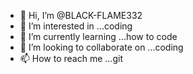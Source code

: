 - 👋 Hi, I’m @BLACK-FLAME332
- 👀 I’m interested in ...coding 
- 🌱 I’m currently learning ...how to code
- 💞️ I’m looking to collaborate on ...coding 
- 📫 How to reach me ...git

<!---
BLACK-FLAME332/BLACK-FLAME332 is a ✨ special ✨ repository because its `README.md` (this file) appears on your GitHub profile.
You can click the Preview link to take a look at your changes.
--->








